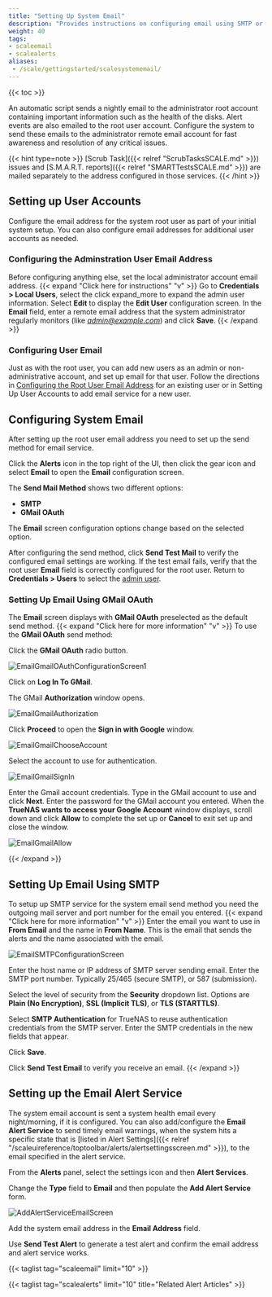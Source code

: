 ```yaml
---
title: "Setting Up System Email"
description: "Provides instructions on configuring email using SMTP or GMail OAuth and setting up the email alert service in SCALE."
weight: 40
tags:
- scaleemail
- scalealerts
aliases:
 - /scale/gettingstarted/scalesystememail/
---
```


{{< toc >}}

An automatic script sends a nightly email to the administrator root account containing important information such as the health of the disks.
Alert events are also emailed to the root user account.
Configure the system to send these emails to the administrator remote email account for fast awareness and resolution of any critical issues.

{{< hint type=note >}}
[Scrub Task]({{< relref "ScrubTasksSCALE.md" >}}) issues and [S.M.A.R.T. reports]({{< relref "SMARTTestsSCALE.md" >}}) are mailed separately to the address configured in those services.
{{< /hint >}}
## Setting up User Accounts

Configure the email address for the system root user as part of your initial system setup. 
You can also configure email addresses for additional user accounts as needed.

### Configuring the Adminstration User Email Address

Before configuring anything else, set the local administrator account email address.
{{< expand "Click here for instructions" "v" >}}
Go to **Credentials > Local Users**, select the  click <span class="material-icons">expand_more</span> to expand the admin user information. Select **Edit** to display the **Edit User** configuration screen.
In the **Email** field, enter a remote email address that the system administrator regularly monitors (like *admin@example.com*) and click **Save**.
{{< /expand >}}
### Configuring User Email

Just as with the root user, you can add new users as an admin or non-administrative account, and set up email for that user. 
Follow the directions in [Configuring the Root User Email Address](#configuring-user-email) for an existing user or in Setting Up User Accounts to add email service for a new user.

## Configuring System Email 

After setting up the root user email address you need to set up the send method for email service.

Click the **Alerts** <span class="iconify" data-icon="mdi:bell"></span> icon in the top right of the UI, then click the gear <span class="iconify" data-icon="mdi:cog"></span> icon and select **Email** to open the **Email** configuration screen.

The **Send Mail Method** shows two different options:

* **SMTP**
* **GMail OAuth**

The **Email** screen configuration options change based on the selected option. 

After configuring the send method, click **Send Test Mail** to verify the configured email settings are working.
If the test email fails, verify that the root user **Email** field is correctly configured for the root user. 
Return to **Credentials > Users** to select the [admin user](#configuring-the-administration-user-email-address).

### Setting Up Email Using GMail OAuth
The **Email** screen displays with **GMail OAuth** preselected as the default send method.
{{< expand "Click here for more information" "v" >}}
To use the **GMail OAuth** send method:

Click the **GMail OAuth** radio button.

![EmailGmailOAuthConfigurationScreen1](/images/SCALE/22.12/EmailGmailOAuthConfigurationScreen1.png "Email Gmail OAuth Screen")

Click on **Log In To GMail**. 

The GMail **Authorization** window opens. 

![EmailGmailAuthorization](/images/SCALE/22.12/EmailGmailAuthorization.png "Email Gmail Authorization Screen")

Click **Proceed** to open the **Sign in with Google** window.

![EmailGmailChooseAccount](/images/SCALE/22.12/EmailGmailChooseAccount.png "Email GMail Choose Account Screen")

Select the account to use for authentication.

![EmailGmailSignIn](/images/SCALE/22.12/EmailGmailSignIn.png "Email GMail Sign In")

Enter the Gmail account credentials. Type in the GMail account to use and click **Next**. 
Enter the password for the GMail account you entered. 
When the **TrueNAS wants to access your Google Account** window displays, scroll down and click **Allow** to complete the set up or **Cancel** to exit set up and close the window.

![EmailGmailAllow](/images/SCALE/22.12/EmailGmailAllow.png "Email GMail Allow")

{{< /expand >}}
## Setting Up Email Using SMTP
To setup up SMTP service for the system email send method you need the outgoing mail server and port number for the email you entered.
{{< expand "Click here for more information" "v" >}}
Enter the email you want to use in **From Email** and the name in **From Name**. 
This is the email that sends the alerts and the name associated with the email.

![EmailSMTPConfigurationScreen](/images/SCALE/22.12/EmailSMTPConfigurationScreen.png "Email SMTP Screen")

Enter the host name or IP address of SMTP server sending email.
Enter the SMTP port number. 
Typically 25/465 (secure SMTP), or 587 (submission).

Select the level of security from the **Security** dropdown list. Options are **Plain (No Encryption)**, **SSL (Implicit TLS)**, or **TLS (STARTTLS)**.

Select **SMTP Authentication** for TrueNAS to reuse authentication credentials from the SMTP server. Enter the SMTP credentials in the new fields that appear.

Click **Save**.

Click **Send Test Email** to verify you receive an email.
{{< /expand >}}

## Setting up the Email Alert Service

The system email account is sent a system health email every night/morning, if it is configured. You can also add/configure the **Email Alert Service** to send timely email warnings, when the system hits a specific state that is [listed in Alert Settings]({{< relref "/scaleuireference/toptoolbar/alerts/alertsettingsscreen.md" >}}), to the email specified in the alert service.

From the **Alerts** panel, select the <span class="material-icons">settings</span> icon and then **Alert Services**.

Change the **Type** field to **Email** and then populate the **Add Alert Service** form.

![AddAlertServiceEmailScreen](/images/SCALE/23.10/AddAlertServiceEmailScreen.png "Add Email Alert Service")

Add the system email address in the **Email Address** field.

Use **Send Test Alert** to generate a test alert and confirm the email address and alert service works.

{{< taglist tag="scaleemail" limit="10" >}}

{{< taglist tag="scalealerts" limit="10" title="Related Alert Articles" >}}
